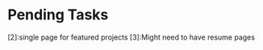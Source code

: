 # Pending Tasks

[1]:Animation
[2]:single page for featured projects
[3]:Might need to have resume pages
